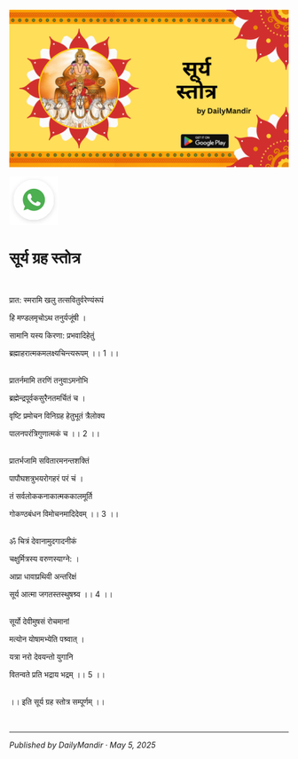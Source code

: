 <!-- Banner SVG -->
![Banner](https://raw.githubusercontent.com/anandwana001/content-repo/refs/heads/main/strotra/nav_grah_strotra/surya/surya_grah_strotra_banner.png)

<!-- Share & WhatsApp icons as SVG -->
<a href="https://api.whatsapp.com/send?text=Check%20out%20this%20article%20in%20the%20Daily%20Mandir%20app%3A%20https%3A%2F%2Fwww.dailymandir.com%2Farticles%3FcontentUrl%3Dhttps%253A%252F%252Fraw.githubusercontent.com%252Fanandwana001%252Fcontent-repo%252Frefs%252Fheads%252Fmain%252Fstrotra%252Fnav_grah_strotra%252Fsurya%252Fsurya_strotra.md%26title%3DSurya%2520Strotra">
  <img src="https://raw.githubusercontent.com/anandwana001/content-repo/refs/heads/main/assets/ic_wtsapp_share_rounded.svg" alt="WhatsApp"/>
</a>


<br>


# सूर्य ग्रह स्तोत्र 

<br>                                                    

प्रात: स्मरामि खलु तत्सवितुर्वरेण्यंरूपं <br>

हि मण्डलमृचोऽथ तनुर्यजूंषी ।<br>

सामानि यस्य किरणा: प्रभवादिहेतुं<br>

ब्रह्माहरात्मकमलक्ष्यचिन्त्यरूपम् ।। 1 ।।<br><br>

प्रातर्नमामि तरणिं तनुवाऽमनोभि<br>

ब्रह्मेन्द्रपूर्वकसुरैनतमर्चितं च ।<br>

वृष्टि प्रमोचन विनिग्रह हेतुभूतं त्रैलोक्य<br>

पालनपरंत्रिगुणात्मकं च ।। 2 ।।<br><br>

प्रातर्भजामि सवितारमनन्तशक्तिं<br>

पापौघशत्रुभयरोगहरं परं चं ।<br>

तं सर्वलोककनाकात्मककालमूर्ति<br>

गोकण्ठबंधन विमोचनमादिदेवम् ।। 3 ।।<br><br>

ॐ चित्रं देवानामुदगादनीकं<br>

चक्षुर्मित्रस्य वरुणस्याग्ने: ।<br>

आप्रा धावाप्रथिवी अन्तरिक्षं<br>

सूर्य आत्मा जगतस्तस्थुषश्र्व ।। 4 ।।<br><br>

सूर्यो देवीमुषसं रोचमानां<br>

मत्योन योषामभ्येति पश्र्वात् ।<br>

यत्रा नरो देवयन्तो युगानि<br>

वितन्वते प्रति भद्राय भद्रम् ।। 5 ।।<br><br>

।। इति सूर्य ग्रह स्तोत्र सम्पूर्णम् ।।<br>

<br>

---

*Published by DailyMandir · May 5, 2025*



